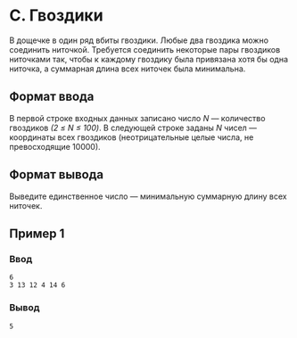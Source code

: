 # C. Гвоздики

В дощечке в один ряд вбиты гвоздики. Любые два гвоздика можно соединить ниточкой. Требуется соединить некоторые пары
гвоздиков ниточками так, чтобы к каждому гвоздику была привязана хотя бы одна ниточка, а суммарная длина всех ниточек
была минимальна.

## Формат ввода

В первой строке входных данных записано число _N_ — количество гвоздиков _(2 ≤ N ≤ 100)_. В следующей строке заданы _N_
чисел — координаты всех гвоздиков (неотрицательные целые числа, не превосходящие 10000).

## Формат вывода

Выведите единственное число — минимальную суммарную длину всех ниточек.

## Пример 1

### Ввод

    6
    3 13 12 4 14 6

### Вывод

    5